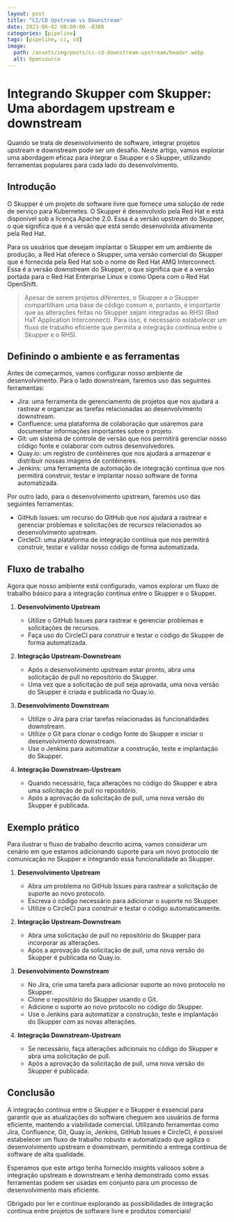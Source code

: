 ```yaml
---
layout: post
title: "CI/CD Upstream vs Downstream"
date: 2023-06-02 00:00:00 -0300
categories: [pipeline]
tags: [pipeline, ci, cd]
image:
  path: /assets/img/posts/ci-cd-downstream-upstream/header.webp
  alt: Opensource
---
```


# Integrando Skupper com Skupper: Uma abordagem upstream e downstream

Quando se trata de desenvolvimento de software, integrar projetos upstream e downstream pode ser um desafio. Neste artigo, vamos explorar uma abordagem eficaz para integrar o Skupper e o Skupper, utilizando ferramentas populares para cada lado do desenvolvimento.

## Introdução

O Skupper é um projeto de software livre que fornece uma solução de rede de serviço para Kubernetes. O Skupper é desenvolvido pela Red Hat e está disponível sob a licença Apache 2.0. Essa é a versão upstream do Skupper, o que significa que é a versão que está sendo desenvolvida ativamente pela Red Hat.

Para os usuários que desejam implantar o Skupper em um ambiente de produção, a Red Hat oferece o Skupper, uma versão comercial do Skupper que é fornecida pela Red Hat sob o nome de Red Hat AMQ Interconnect. Essa é a versão downstream do Skupper, o que significa que é a versão portada para o Red Hat Enterprise Linux e como Opera com o Red Hat OpenShift.

>Apesar de serem projetos diferentes, o Skupper e o Skupper compartilham uma base de código comum e, portanto, é importante que as alterações feitas no Skupper sejam integradas ao RHSI (Red HaT Application Interconnect). Para isso, é necessário estabelecer um fluxo de trabalho eficiente que permita a integração contínua entre o Skupper e o RHSI.


## Definindo o ambiente e as ferramentas

Antes de começarmos, vamos configurar nosso ambiente de desenvolvimento. Para o lado downstream, faremos uso das seguintes ferramentas:

- Jira: uma ferramenta de gerenciamento de projetos que nos ajudará a rastrear e organizar as tarefas relacionadas ao desenvolvimento downstream.
- Confluence: uma plataforma de colaboração que usaremos para documentar informações importantes sobre o projeto.
- Git: um sistema de controle de versão que nos permitirá gerenciar nosso código fonte e colaborar com outros desenvolvedores.
- Quay.io: um registro de contêineres que nos ajudará a armazenar e distribuir nossas imagens de contêineres.
- Jenkins: uma ferramenta de automação de integração contínua que nos permitirá construir, testar e implantar nosso software de forma automatizada.

Por outro lado, para o desenvolvimento upstream, faremos uso das seguintes ferramentas:

- GitHub Issues: um recurso do GitHub que nos ajudará a rastrear e gerenciar problemas e solicitações de recursos relacionados ao desenvolvimento upstream.
- CircleCI: uma plataforma de integração contínua que nos permitirá construir, testar e validar nosso código de forma automatizada.

## Fluxo de trabalho

Agora que nosso ambiente está configurado, vamos explorar um fluxo de trabalho básico para a integração contínua entre o Skupper e o Skupper.

1. **Desenvolvimento Upstream**

   - Utilize o GitHub Issues para rastrear e gerenciar problemas e solicitações de recursos.
   - Faça uso do CircleCI para construir e testar o código do Skupper de forma automatizada.

2. **Integração Upstream-Downstream**

   - Após o desenvolvimento upstream estar pronto, abra uma solicitação de pull no repositório do Skupper.
   - Uma vez que a solicitação de pull seja aprovada, uma nova versão do Skupper é criada e publicada no Quay.io.

3. **Desenvolvimento Downstream**

   - Utilize o Jira para criar tarefas relacionadas às funcionalidades downstream.
   - Utilize o Git para clonar o código fonte do Skupper e iniciar o desenvolvimento downstream.
   - Use o Jenkins para automatizar a construção, teste e implantação do Skupper.

4. **Integração Downstream-Upstream**

   - Quando necessário, faça alterações no código do Skupper e abra uma solicitação de pull no repositório.
   - Após a aprovação da solicitação de pull, uma nova versão do Skupper é publicada.

## Exemplo prático

Para ilustrar o fluxo de trabalho descrito acima, vamos considerar um cenário em que estamos adicionando suporte para um novo protocolo de comunicação no Skupper e integrando essa funcionalidade ao Skupper.

1. **Desenvolvimento Upstream**

   - Abra um problema no GitHub Issues para rastrear a solicitação de suporte ao novo protocolo.
   - Escreva o código necessário para adicionar o suporte no Skupper.
   - Utilize o CircleCI para construir e testar o código automaticamente.

2. **Integração Upstream-Downstream**

   - Abra uma solicitação de pull no repositório do Skupper para incorporar as alterações.
   - Após a aprovação da solicitação de pull, uma nova versão do Skupper é publicada no Quay.io.

3. **Desenvolvimento Downstream**

   - No Jira, crie uma tarefa para adicionar suporte ao novo protocolo no Skupper.
   - Clone o repositório do Skupper usando o Git.
   - Adicione o suporte ao novo protocolo no código do Skupper.
   - Use o Jenkins para automatizar a construção, teste e implantação do Skupper com as novas alterações.

4. **Integração Downstream-Upstream**

   - Se necessário, faça alterações adicionais no código do Skupper e abra uma solicitação de pull.
   - Após a aprovação da solicitação de pull, uma nova versão do Skupper é publicada.

## Conclusão

A integração contínua entre o Skupper e o Skupper é essencial para garantir que as atualizações do software cheguem aos usuários de forma eficiente, mantendo a viabilidade comercial. Utilizando ferramentas como Jira, Confluence, Git, Quay.io, Jenkins, GitHub Issues e CircleCI, é possível estabelecer um fluxo de trabalho robusto e automatizado que agiliza o desenvolvimento upstream e downstream, permitindo a entrega contínua de software de alta qualidade.

Esperamos que este artigo tenha fornecido insights valiosos sobre a integração upstream e downstream e tenha demonstrado como essas ferramentas podem ser usadas em conjunto para um processo de desenvolvimento mais eficiente.

Obrigado por ler e continue explorando as possibilidades de integração contínua entre projetos de software livre e produtos comerciais!
